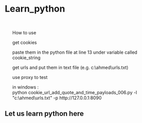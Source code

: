 # Learn_python
<br>
<OL>How to use</OL>
<OL>get cookies</OL>
<OL>paste them in the python file at line 13 under variable called cookie_string </OL>
<OL>get urls and put them in text file (e.g. c:\ahmed\urls.txt)</OL>
<OL>use proxy to test</OL>
<OL>in windows :
<br>
python cookie_url_add_quote_and_time_payloads_006.py -l "c:\ahmed\urls.txt" -p http://127.0.0.1:8090
</OL>


## Let us learn python here
